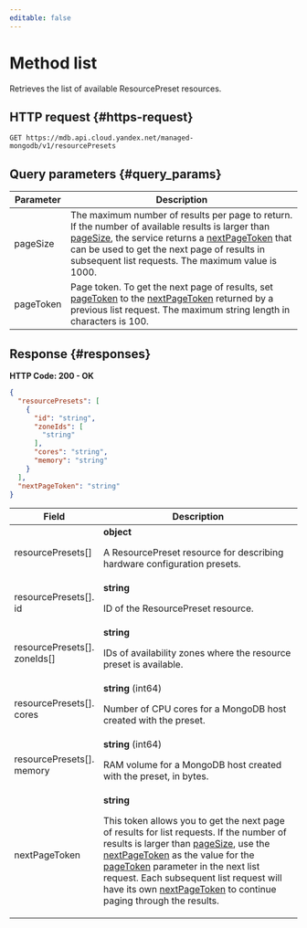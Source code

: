 ```yaml
---
editable: false
---
```


# Method list
Retrieves the list of available ResourcePreset resources.
 

 
## HTTP request {#https-request}
```
GET https://mdb.api.cloud.yandex.net/managed-mongodb/v1/resourcePresets
```
 
## Query parameters {#query_params}
 
Parameter | Description
--- | ---
pageSize | The maximum number of results per page to return. If the number of available results is larger than [pageSize](/docs/managed-mongodb/api-ref/ResourcePreset/list#query_params), the service returns a [nextPageToken](/docs/managed-mongodb/api-ref/ResourcePreset/list#responses) that can be used to get the next page of results in subsequent list requests.  The maximum value is 1000.
pageToken | Page token. To get the next page of results, set [pageToken](/docs/managed-mongodb/api-ref/ResourcePreset/list#query_params) to the  [nextPageToken](/docs/managed-mongodb/api-ref/ResourcePreset/list#responses) returned by a previous list request.  The maximum string length in characters is 100.
 
## Response {#responses}
**HTTP Code: 200 - OK**

```json 
{
  "resourcePresets": [
    {
      "id": "string",
      "zoneIds": [
        "string"
      ],
      "cores": "string",
      "memory": "string"
    }
  ],
  "nextPageToken": "string"
}
```

 
Field | Description
--- | ---
resourcePresets[] | **object**<br><p>A ResourcePreset resource for describing hardware configuration presets.</p> 
resourcePresets[].<br>id | **string**<br><p>ID of the ResourcePreset resource.</p> 
resourcePresets[].<br>zoneIds[] | **string**<br><p>IDs of availability zones where the resource preset is available.</p> 
resourcePresets[].<br>cores | **string** (int64)<br><p>Number of CPU cores for a MongoDB host created with the preset.</p> 
resourcePresets[].<br>memory | **string** (int64)<br><p>RAM volume for a MongoDB host created with the preset, in bytes.</p> 
nextPageToken | **string**<br><p>This token allows you to get the next page of results for list requests. If the number of results is larger than <a href="/docs/managed-mongodb/api-ref/ResourcePreset/list#query_params">pageSize</a>, use the <a href="/docs/managed-mongodb/api-ref/ResourcePreset/list#responses">nextPageToken</a> as the value for the <a href="/docs/managed-mongodb/api-ref/ResourcePreset/list#query_params">pageToken</a> parameter in the next list request. Each subsequent list request will have its own <a href="/docs/managed-mongodb/api-ref/ResourcePreset/list#responses">nextPageToken</a> to continue paging through the results.</p> 